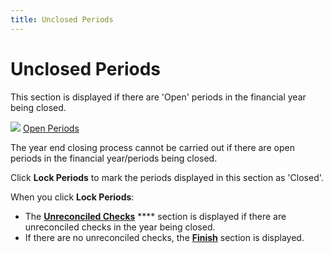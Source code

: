 ```yaml
---
title: Unclosed Periods
---
```


# Unclosed Periods


This section is displayed if there are 'Open' periods in the financial  year being closed.


![]({{site.acc_baseurl}}/img/lens.gif) [Open  Periods]({{site.sc_chm}}/options/acc-info/fiscal-year-and-periods/periods_status.html)


The year end closing process cannot be carried out if there are open  periods in the financial year/periods being closed.


Click **Lock Periods** to mark the  periods displayed in this section as 'Closed'.


When you click **Lock Periods**:

- The [**Unreconciled Checks**]({{site.acc_baseurl}}/year-end-closing/year-close-wizard/unreconciled_checks_year_close_wizard.html) **** section is displayed if there are unreconciled checks in the year  being closed.
- If there are  no unreconciled checks, the [**Finish**]({{site.acc_baseurl}}/year-end-closing/year-close-wizard/finish_year_close_wizard.html) section is displayed.

